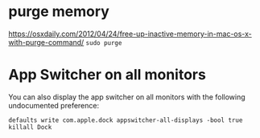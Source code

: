 # purge memory
https://osxdaily.com/2012/04/24/free-up-inactive-memory-in-mac-os-x-with-purge-command/
```sudo purge```

# App Switcher on all monitors
You can also display the app switcher on all monitors with the following undocumented preference:

```defaults write com.apple.dock appswitcher-all-displays -bool true killall Dock```
